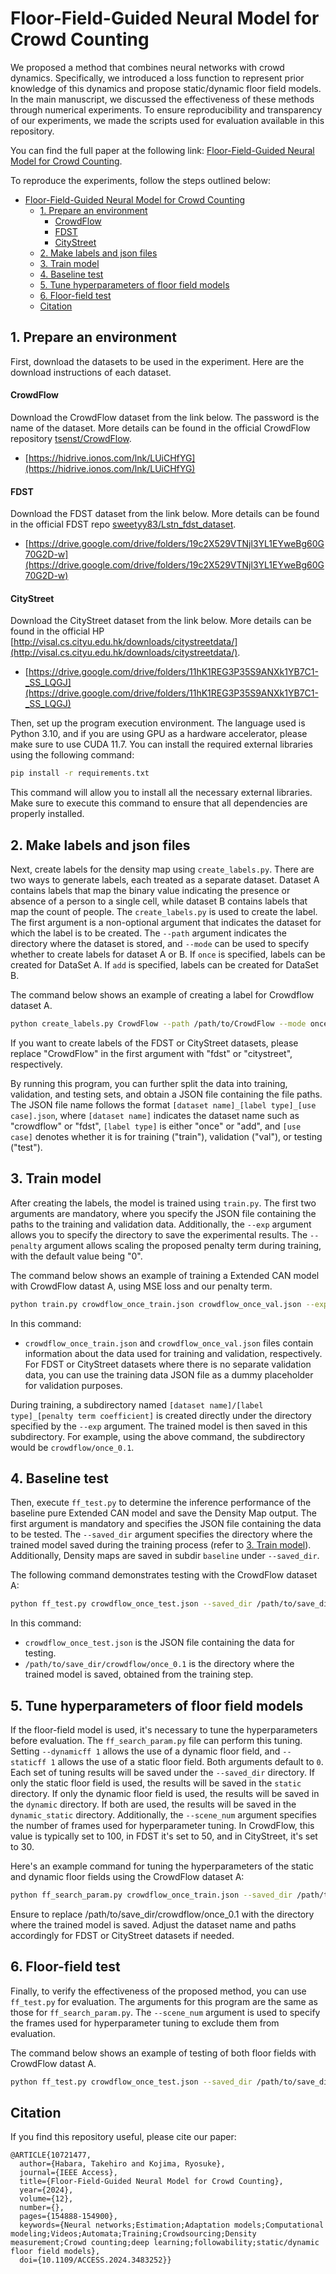 # Floor-Field-Guided Neural Model for Crowd Counting

We proposed a method that combines neural networks with crowd dynamics. Specifically, we introduced a loss function to represent prior knowledge of this dynamics and propose static/dynamic floor field models. In the main manuscript, we discussed the effectiveness of these methods through numerical experiments. To ensure reproducibility and transparency of our experiments, we made the scripts used for evaluation available in this repository.

You can find the full paper at the following link: [Floor-Field-Guided Neural Model for Crowd Counting](https://ieeexplore.ieee.org/document/10721477).

<!-- 我々はニューラルネットワークと群衆ダイナミクスを組み合わせた手法を提案した．具体的には，このダイナミクスの事前知識を表す損失関数と静的/動的フロアフィールドモデルを提案し，本文ではその効果について数値実験の結果を通じて詳しく論じた．その実験の再現性・透明性を確保するために，評価に用いたスクリプトを本レポジトリに公開する． -->

To reproduce the experiments, follow the steps outlined below:
- [Floor-Field-Guided Neural Model for Crowd Counting](#floor-field-guided-neural-model-for-crowd-counting)
  - [1. Prepare an environment](#1-prepare-an-environment)
      - [CrowdFlow](#crowdflow)
      - [FDST](#fdst)
      - [CityStreet](#citystreet)
  - [2. Make labels and json files](#2-make-labels-and-json-files)
  - [3. Train model](#3-train-model)
  - [4. Baseline test](#4-baseline-test)
  - [5. Tune hyperparameters of floor field models](#5-tune-hyperparameters-of-floor-field-models)
  - [6. Floor-field test](#6-floor-field-test)
  - [Citation](#citation)

## 1. Prepare an environment
First, download the datasets to be used in the experiment. Here are the download instructions of each dataset.

#### CrowdFlow
Download the CrowdFlow dataset from the link below. The password is the name of the dataset. More details can be found in the official CrowdFlow repository [tsenst/CrowdFlow](https://github.com/tsenst/CrowdFlow).
- [https://hidrive.ionos.com/lnk/LUiCHfYG](https://hidrive.ionos.com/lnk/LUiCHfYG)

#### FDST
Download the FDST dataset from the link below. More details can be found in the official FDST repo [sweetyy83/Lstn_fdst_dataset](https://github.com/sweetyy83/Lstn_fdst_dataset).
- [https://drive.google.com/drive/folders/19c2X529VTNjl3YL1EYweBg60G70G2D-w](https://drive.google.com/drive/folders/19c2X529VTNjl3YL1EYweBg60G70G2D-w)

#### CityStreet
Download the CityStreet dataset from the link below. More details can be found in the official HP [http://visal.cs.cityu.edu.hk/downloads/citystreetdata/](http://visal.cs.cityu.edu.hk/downloads/citystreetdata/).
- [https://drive.google.com/drive/folders/11hK1REG3P35S9ANXk1YB7C1-_SS_LQGJ](https://drive.google.com/drive/folders/11hK1REG3P35S9ANXk1YB7C1-_SS_LQGJ)


Then, set up the program execution environment. The language used is Python 3.10, and if you are using GPU as a hardware accelerator, please make sure to use CUDA 11.7. You can install the required external libraries using the following command:
```sh
pip install -r requirements.txt
```
This command will allow you to install all the necessary external libraries. Make sure to execute this command to ensure that all dependencies are properly installed.

## 2. Make labels and json files
Next, create labels for the density map using ```create_labels.py```. There are two ways to generate labels, each treated as a separate dataset. Dataset A contains labels that map the binary value indicating the presence or absence of a person to a single cell, while dataset B contains labels that map the count of people. The ```create_labels.py``` is used to create the label. The first argument is a non-optional argument that indicates the dataset for which the label is to be created. The ```--path``` argument indicates the directory where the dataset is stored, and ```--mode``` can be used to specify whether to create labels for dataset A or B. If ```once``` is specified, labels can be created for DataSet A. If ```add``` is specified, labels can be created for DataSet B.

The command below shows an example of creating a label for Crowdflow dataset A.
```sh
python create_labels.py CrowdFlow --path /path/to/CrowdFlow --mode once
```
If you want to create labels of the FDST or CityStreet datasets, please replace "CrowdFlow" in the first argument with "fdst" or "citystreet", respectively. 

<!-- このプログラムの実行により，さらに学習・検証・テストデータに分割し，そのファイルをまとめたjsonファイルを得ることができる．jsonファイル名は```[dataset name]_[label type]_[use case].json```であり，```[dataset name]```はcrowdflowやfdstといったデータセット名が記載され，```[label type]```は```once```か```add```のどちらか，```[use case]```は学習用，検証用，テスト用のいずれかが表記される． -->
By running this program, you can further split the data into training, validation, and testing sets, and obtain a JSON file containing the file paths. The JSON file name follows the format ```[dataset name]_[label type]_[use case].json```, where ```[dataset name]``` indicates the dataset name such as "crowdflow" or "fdst", ```[label type]``` is either "once" or "add", and ```[use case]``` denotes whether it is for training ("train"), validation ("val"), or testing ("test").

## 3. Train model
<!-- After creating the labels, the model is trained using the ```train.py```.　最初の2つの引数必須引数で，学習・検証データのパスがまとめられたjsonファイルを指定できる．また```--exp```引数は実験結果を保存するディレクトリをを指定できる． The ```--penalty``` argument allows scaling the proposed penalty term during training. The default value of the argument is ```0```. -->
After creating the labels, the model is trained using `train.py`. The first two arguments are mandatory, where you specify the JSON file containing the paths to the training and validation data. Additionally, the `--exp` argument allows you to specify the directory to save the experimental results. The `--penalty` argument allows scaling the proposed penalty term during training, with the default value being "0".

The command below shows an example of training a Extended CAN model with CrowdFlow datast A, using MSE loss and our penalty term.
```sh
python train.py crowdflow_once_train.json crowdflow_once_val.json --exp /path/to/save_dir --penalty 0.1
```
In this command:
- `crowdflow_once_train.json` and `crowdflow_once_val.json` files contain information about the data used for training and validation, respectively. For FDST or CityStreet datasets where there is no separate validation data, you can use the training data JSON file as a dummy placeholder for validation purposes.

<!-- また学習時，`--exp`直下に`[dataset name]/[label type]_[penalty term coefficient]`のサブディレクトリが作成され，学習済みモデルはそのサブディレクトリに保存される．上のコマンド例だとサブディレクトリは`crowdflow/once_0.1`となる． -->
During training, a subdirectory named `[dataset name]/[label type]_[penalty term coefficient]` is created directly under the directory specified by the `--exp` argument. The trained model is then saved in this subdirectory. For example, using the above command, the subdirectory would be `crowdflow/once_0.1`.

## 4. Baseline test
<!-- 次に`ff_test.py`を実行し，ベースラインとなるピュアなExtended CANモデルの推論性能を求め，またこの時に出力されるDensity Mapを保存する．最初の引数は必須引数でテストするデータのjsonファイルを示す．また`--saved_dir`引数は[3. Train model](#3-train-model)で学習したmodelが保存されているディレクトリを指定する．これ以降の実験では全てこのディレクトリに結果が保存される． -->
Then, execute `ff_test.py` to determine the inference performance of the baseline pure Extended CAN model and save the Density Map output. The first argument is mandatory and specifies the JSON file containing the data to be tested. The `--saved_dir` argument specifies the directory where the trained model saved during the training process (refer to [3. Train model](#3-train-model)). Additionally, Density maps are saved in subdir `baseline` under `--saved_dir`.
<!-- またDensity Mapは`--saved_dir`直下に`baseline`というサブディレクトリに保存される． -->

The following command demonstrates testing with the CrowdFlow dataset A:
```sh
python ff_test.py crowdflow_once_test.json --saved_dir /path/to/save_dir/crowdflow/once_0.1
```
In this command:
- `crowdflow_once_test.json` is the JSON file containing the data for testing.
- `/path/to/save_dir/crowdflow/once_0.1` is the directory where the trained model is saved, obtained from the training step.

## 5. Tune hyperparameters of floor field models
<!-- If the floor-field model is used, the hyperparameters need to be tuned before its evaluation. The `ff_search_param.py` file can tune the hyperparameters. The `--dynamicff 1` allows us to use dynamic floor field, and the `--staticff 1` allows us to use static floor field. The default value of the both argument is `0`. またそれぞれのチューニング結果は`--saved_dir`直下の，static floor fieldのみを用いるならば`static`，dynamic floor fieldのみを用いるならば`dynamic`，両方用いるならば，`dynamic_static`ディレクトリに保存される． -->
If the floor-field model is used, it's necessary to tune the hyperparameters before evaluation. The `ff_search_param.py` file can perform this tuning. Setting `--dynamicff 1` allows the use of a dynamic floor field, and `--staticff 1` allows the use of a static floor field. Both arguments default to `0`. Each set of tuning results will be saved under the `--saved_dir` directory. If only the static floor field is used, the results will be saved in the `static` directory. If only the dynamic floor field is used, the results will be saved in the `dynamic` directory. If both are used, the results will be saved in the `dynamic_static` directory. Additionally, the `--scene_num` argument specifies the number of frames used for hyperparameter tuning. In CrowdFlow, this value is typically set to 100, in FDST it's set to 50, and in CityStreet, it's set to 30.
<!-- また`--scene_num`引数はハイパーパラメータのチューニングを行うフレーム数を指定できる．CrowdFlowでは100，FDSTでは50，CityStreetは30となる． -->

Here's an example command for tuning the hyperparameters of the static and dynamic floor fields using the CrowdFlow dataset A:
```sh
python ff_search_param.py crowdflow_once_train.json --saved_dir /path/to/save_dir/crowdflow/once_0.1 --dynamicff 1 --staticff 1 --scene_num 100
```
Ensure to replace /path/to/save_dir/crowdflow/once_0.1 with the directory where the trained model is saved. Adjust the dataset name and paths accordingly for FDST or CityStreet datasets if needed.

## 6. Floor-field test
<!-- 最後に提案手法の有効性を確認するため，```ff_test.py```を用いて評価する．このプログラムの引数は```ff_search_param.py```と同様である． -->
Finally, to verify the effectiveness of the proposed method, you can use ```ff_test.py``` for evaluation. The arguments for this program are the same as those for ```ff_search_param.py```.  The `--scene_num` argument is used to specify the frames used for hyperparameter tuning to exclude them from evaluation.
<!-- `--scene_num`引数はハイパーパラメータのチューニングに用いたフレームを除くために指定する． -->

The command below shows an example of testing of both floor fields with CrowdFlow datast A.
```sh
python ff_test.py crowdflow_once_test.json --saved_dir /path/to/save_dir/crowdflow/once_0.1 --dynamicff 1 --staticff 1 --scene_num 100
```

## Citation
If you find this repository useful, please cite our paper:
```
@ARTICLE{10721477,
  author={Habara, Takehiro and Kojima, Ryosuke},
  journal={IEEE Access}, 
  title={Floor-Field-Guided Neural Model for Crowd Counting}, 
  year={2024},
  volume={12},
  number={},
  pages={154888-154900},
  keywords={Neural networks;Estimation;Adaptation models;Computational modeling;Videos;Automata;Training;Crowdsourcing;Density measurement;Crowd counting;deep learning;followability;static/dynamic floor field models},
  doi={10.1109/ACCESS.2024.3483252}}
```